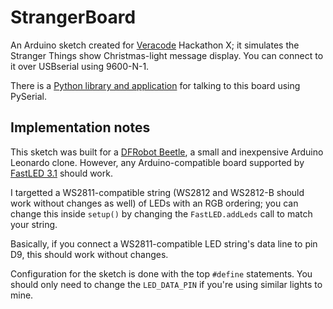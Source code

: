 # StrangerBoard

An Arduino sketch created for [Veracode][0] Hackathon X; it simulates the Stranger Things show Christmas-light message display.
You can connect to it over USBserial using 9600-N-1.

There is a [Python library and application][1] for talking to this board using PySerial.

[0]: https://www.veracode.com
[1]: https://github.com/darrenpmeyer/pyStrangerBoard

## Implementation notes

This sketch was built for a [DFRobot Beetle][2], a small and inexpensive Arduino Leonardo clone. However, any Arduino-compatible
board supported by [FastLED 3.1][3] should work.

I targetted a WS2811-compatible string (WS2812 and WS2812-B should work without changes as well) of LEDs with an RGB ordering;
you can change this inside `setup()` by changing the `FastLED.addLeds` call to match your string.

Basically, if you connect a WS2811-compatible LED string's data line to pin D9, this should work without changes.

Configuration for the sketch is done with the top `#define` statements. You should only need to change the `LED_DATA_PIN` if you're
using similar lights to mine.

[2]: https://www.dfrobot.com/index.php?route=product/product&product_id=1075
[3]: https://fastled.io
